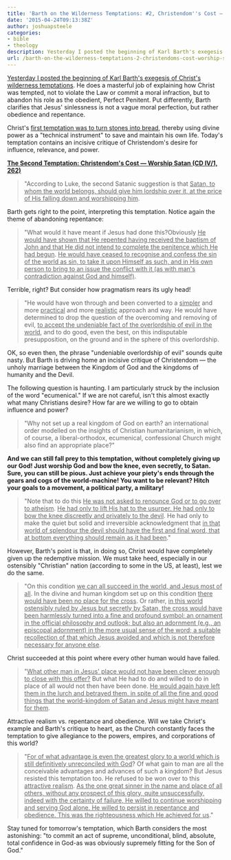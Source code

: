 ```yaml
---
title: 'Barth on the Wilderness Temptations: #2, Christendom''s Cost — Worship Satan'
date: '2015-04-24T09:13:38Z'
author: joshuapsteele
categories:
- bible
- theology
description: Yesterday I posted the beginning of Karl Barth's exegesis of Christ's wilderness temptations.
url: /barth-on-the-wilderness-temptations-2-christendoms-cost-worship-satan/
---
```

[Yesterday I posted the beginning of Karl Barth's exegesis of Christ's wilderness temptations](https://joshuapsteele.com/barth-on-the-wilderness-temptations-1-stones-into-bread). He does a masterful job of explaining how Christ was tempted, not to violate the Law or commit a moral infraction, but to abandon his role as the obedient, Perfect Penitent. Put differently, Barth clarifies that Jesus' sinlessness is not a vague moral perfection, but rather obedience and repentance.

Christ's [first temptation was to turn stones into bread](https://joshuapsteele.com/barth-on-the-wilderness-temptations-1-stones-into-bread), thereby using divine power as a "technical instrument" to save and maintain his own life. Today's temptation contains an incisive critique of Christendom's desire for influence, relevance, and power.

**<u>The Second Temptation: Christendom's Cost — Worship Satan (CD IV/1, 262)</u>**

> "According to Luke, the second Satanic suggestion is that <u>Satan, to whom the world belongs, should give him lordship over it, at the price of His falling down and worshipping him</u>.

Barth gets right to the point, interpreting this temptation. Notice again the theme of abandoning repentance:

> "What would it have meant if Jesus had done this?Obviously <u>He would have shown that He repented having received the baptism of John and that He did not intend to complete the penitence which He had begun</u>. <u>He would have ceased to recognise and confess the sin of the world as sin, to take it upon Himself as such, and in His own person to bring to an issue the conflict with it (as with man's contradiction against God and himself)</u>.

Terrible, right? But consider how pragmatism rears its ugly head!

> "He would have won through and been converted to a <u>simpler</u> and more <u>practical</u> and more <u>realistic</u> approach and way. He would have determined to drop the question of the overcoming and removing of evil, <u>to accept the undeniable fact of the overlordship of evil in the world</u>, and to do good, even the best, on this indisputable presupposition, on the ground and in the sphere of this overlordship.

 OK, so even then, the phrase "undeniable overlordship of evil" sounds quite nasty. But Barth is driving home an incisive critique of Christendom — the unholy marriage between the Kingdom of God and the kingdoms of humanity and the Devil.

The following question is haunting. I am particularly struck by the inclusion of the word "ecumenical." If we are not careful, isn't this almost exactly what many Christians desire? How far are we willing to go to obtain influence and power?

> "Why not set up a real kingdom of God on earth? an international order modelled on the insights of Christian humanitarianism, in which, of course, a liberal-orthodox, ecumenical, confessional Church might also find an appropriate place?"

**And we can still fall prey to this temptation, without completely giving up our God! Just worship God and bow the knee, even secretly, to Satan. Sure, you can still be pious. Just achieve your piety's ends through the gears and cogs of the world-machine! You want to be relevant? Hitch your goals to a movement, a political party, a military!**

> "Note that to do this <u>He was not asked to renounce God or to go over to atheism</u>. <u>He had only to lift His hat to the usurper. He had only to bow the knee discreetly and privately to the devil</u>. He had only to make the quiet but solid and irreversible acknowledgment that <u>in that world of splendour the devil should have the first and final word, that at bottom everything should remain as it had been</u>."

However, Barth's point is that, in doing so, Christ would have completely given up the redemptive mission. We must take heed, especially in our ostensibly "Christian" nation (according to some in the US, at least), lest we do the same.

> "On this condition <u>we can all succeed in the world, and Jesus most of all</u>. In the divine and human kingdom set up on this condition <u>there would have been no place for the cross</u>. Or rather, <u>in this world ostensibly ruled by Jesus but secretly by Satan, the cross would have been harmlessly turned into a fine and profound symbol: an ornament in the official philosophy and outlook; but also an adornment (e.g., an episcopal adornment) in the more usual sense of the word; a suitable recollection of that which Jesus avoided and which is not therefore necessary for anyone else</u>.

Christ succeeded at this point where every other human would have failed.

> "<u>What other man in Jesus' place would not have been clever enough to close with this offer?</u> But what He had to do and willed to do in place of all would not then have been done. <u>He would again have left them in the lurch and betrayed them, in spite of all the fine and good things that the world-kingdom of Satan and Jesus might have meant for them</u>.

Attractive realism vs. repentance and obedience. Will we take Christ's example and Barth's critique to heart, as the Church constantly faces the temptation to give allegiance to the powers, empires, and corporations of this world?

> "<u>For of what advantage is even the greatest glory to a world which is still definitively unreconciled with God</u>? Of what gain to man are all the conceivable advantages and advances of such a kingdom? But Jesus resisted this temptation too. He refused to be won over to this <u>attractive realism</u>. <u>As the one great sinner in the name and place of all others, without any prospect of this glory, quite unsuccessfully, indeed with the certainty of failure, He willed to continue worshipping and serving God alone. He willed to persist in repentance and obedience. This was the righteousness which He achieved for us</u>."

 Stay tuned for tomorrow's temptation, which Barth considers the most astonishing: "to commit an act of supreme, unconditional, blind, absolute, total confidence in God-as was obviously supremely fitting for the Son of God."